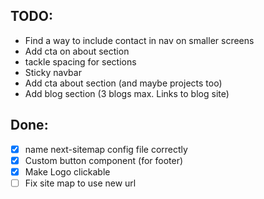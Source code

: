 ## TODO:

- Find a way to include contact in nav on smaller screens
- Add cta on about section
- tackle spacing for sections
- Sticky navbar
- Add cta about section (and maybe projects too)
- Add blog section (3 blogs max. Links to blog site)

## Done:

- [x] name next-sitemap config file correctly
- [x] Custom button component (for footer)
- [x] Make Logo clickable
- [ ] Fix site map to use new url
